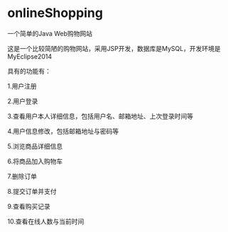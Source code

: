 # onlineShopping
一个简单的Java Web购物网站

这是一个比较简陋的购物网站，采用JSP开发，数据库是MySQL，开发环境是MyEclipse2014

具有的功能有： 

1.用户注册 

2.用户登录 

3.查看用户本人详细信息，包括用户名、邮箱地址、上次登录时间等 

4.用户信息修改，包括邮箱地址与密码等 

5.浏览商品详细信息 

6.将商品加入购物车 

7.删除订单 

8.提交订单并支付 

9.查看购买记录 

10.查看在线人数与当前时间


